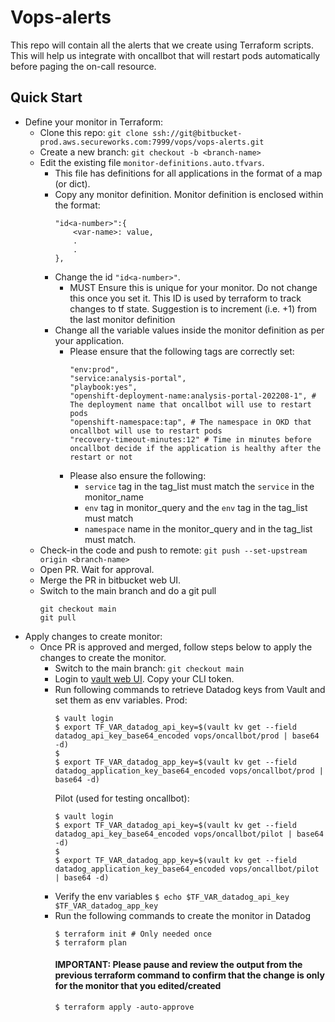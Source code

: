 Vops-alerts
===

This repo will contain all the alerts that we create using Terraform scripts. This will help us integrate with oncallbot that will restart pods automatically before paging the on-call resource.

Quick Start
---
* Define your monitor in Terraform:
    * Clone this repo: `git clone ssh://git@bitbucket-prod.aws.secureworks.com:7999/vops/vops-alerts.git`
    * Create a new branch: `git checkout -b <branch-name>`
    * Edit the existing file `monitor-definitions.auto.tfvars`.
        * This file has definitions for all applications in the format of a map (or dict).
        * Copy any monitor definition. Monitor definition is enclosed within the format:
            ```
            "id<a-number>":{
                <var-name>: value,
                .
                .
            },
            ```
        * Change the id `"id<a-number>"`.
          * MUST Ensure this is unique for your monitor. Do not change this once you set it. This ID is used by terraform to track changes to tf state. Suggestion is to increment (i.e. +1) from the last monitor definition
        * Change all the variable values inside the monitor definition as per your application.
          * Please ensure that the following tags are correctly set:
            ```
            "env:prod", 
            "service:analysis-portal", 
            "playbook:yes",
            "openshift-deployment-name:analysis-portal-202208-1", # The deployment name that oncallbot will use to restart pods
            "openshift-namespace:tap", # The namespace in OKD that oncallbot will use to restart pods
            "recovery-timeout-minutes:12" # Time in minutes before oncallbot decide if the application is healthy after the restart or not
            ```
          * Please also ensure the following:
            * `service` tag in the tag_list must match the `service` in the monitor_name
            * `env` tag in monitor_query and the `env` tag in the tag_list must match
            * `namespace` name in the monitor_query and in the tag_list must match.
    * Check-in the code and push to remote: `git push --set-upstream origin <branch-name>`
    * Open PR. Wait for approval.
    * Merge the PR in bitbucket web UI.
    * Switch to the main branch and do a git pull
      ```
      git checkout main
      git pull
      ```
* Apply changes to create monitor:
    * Once PR is approved and merged, follow steps below to apply the changes to create the monitor.
        * Switch to the main branch: `git checkout main`
        * Login to [vault web UI](https://vault.aws.secureworks.com/ui/vault/secrets). Copy your CLI token.
        * Run following commands to retrieve Datadog keys from Vault and set them as env variables.
            Prod:
            ```
            $ vault login
            $ export TF_VAR_datadog_api_key=$(vault kv get --field datadog_api_key_base64_encoded vops/oncallbot/prod | base64 -d)
            $
            $ export TF_VAR_datadog_app_key=$(vault kv get --field datadog_application_key_base64_encoded vops/oncallbot/prod | base64 -d)
            ```
            Pilot (used for testing oncallbot):
            ```
            $ vault login
            $ export TF_VAR_datadog_api_key=$(vault kv get --field datadog_api_key_base64_encoded vops/oncallbot/pilot | base64 -d)
            $
            $ export TF_VAR_datadog_app_key=$(vault kv get --field datadog_application_key_base64_encoded vops/oncallbot/pilot | base64 -d)
            ```
        * Verify the env variables
        `$ echo $TF_VAR_datadog_api_key $TF_VAR_datadog_app_key`
        * Run the following commands to create the monitor in Datadog
            ```
            $ terraform init # Only needed once
            $ terraform plan
            ```
            #### IMPORTANT: Please pause and review the output from the previous terraform command to confirm that the change is only for the monitor that you edited/created ####
            ```
            $ terraform apply -auto-approve
            ```